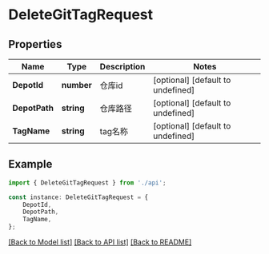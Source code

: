 # DeleteGitTagRequest


## Properties

Name | Type | Description | Notes
------------ | ------------- | ------------- | -------------
**DepotId** | **number** | 仓库id | [optional] [default to undefined]
**DepotPath** | **string** | 仓库路径 | [optional] [default to undefined]
**TagName** | **string** | tag名称 | [optional] [default to undefined]

## Example

```typescript
import { DeleteGitTagRequest } from './api';

const instance: DeleteGitTagRequest = {
    DepotId,
    DepotPath,
    TagName,
};
```

[[Back to Model list]](../README.md#documentation-for-models) [[Back to API list]](../README.md#documentation-for-api-endpoints) [[Back to README]](../README.md)
